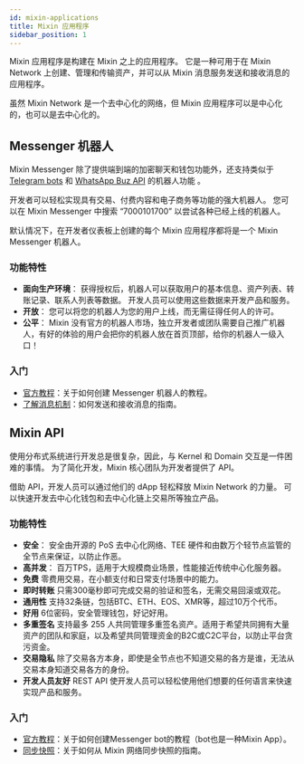 ```yaml
---
id: mixin-applications
title: Mixin 应用程序
sidebar_position: 1
---
```


Mixin 应用程序是构建在 Mixin 之上的应用程序。 它是一种可用于在 Mixin Network 上创建、管理和传输资产，并可以从 Mixin 消息服务发送和接收消息的应用程序。

虽然 Mixin Network 是一个去中心化的网络，但 Mixin 应用程序可以是中心化的，也可以是去中心化的。

## Messenger 机器人

Mixin Messenger 除了提供端到端的加密聊天和钱包功能外，还支持类似于[Telegram bots](https://core.telegram.org/bots) 和
[WhatsApp Buz API](https://www.whatsapp.com/business/api) 的机器人功能 。

开发者可以轻松实现具有交易、付费内容和电子商务等功能的强大机器人。 您可以在 Mixin Messenger 中搜索 “7000101700” 以尝试各种已经上线的机器人。

默认情况下，在开发者仪表板上创建的每个 Mixin 应用程序都将是一个 Mixin Messenger 机器人。

### 功能特性

- **面向生产环境**：
  获得授权后，机器人可以获取用户的基本信息、资产列表、转账记录、联系人列表等数据。 开发人员可以使用这些数据来开发产品和服务。
- **开放**：
  您可以将您的机器人为您的用户上线，而无需征得任何人的许可。
- **公平**：
  Mixin 没有官方的机器人市场，独立开发者或团队需要自己推广机器人，有好的体验的用户会把你的机器人放在首页顶部，给你的机器人一级入口！


### 入门

- [官方教程](getting-started/create-dapp)：关于如何创建 Messenger 机器人的教程。
- [了解消息机制](guide/message-loop)：如何发送和接收消息的指南。

## Mixin API

使用分布式系统进行开发总是很复杂，因此，与 Kernel 和 Domain 交互是一件困难的事情。 为了简化开发，Mixin 核心团队为开发者提供了 API。

借助 API，开发人员可以通过他们的 dApp 轻松释放 Mixin Network 的力量。 可以快速开发去中心化钱包和去中心化链上交易所等独立产品。

### 功能特性

- **安全**：
  安全由开源的 PoS 去中心化网络、TEE 硬件和由数万个轻节点监管的全节点来保证，以防止作恶。
- **高并发**：
  百万TPS，适用于大规模商业场景，性能接近传统中心化服务器。
- **免费** 零费用交易，在小额支付和日常支付场景中的能力。
- **即时转账** 只需300毫秒即可完成交易的验证和签名，无需交易回滚或双花。
- **通用性** 支持32条链，包括BTC、ETH、EOS、XMR等，超过10万个代币。
- **好用** 6位密码，安全管理钱包，好记好用。
- **多重签名** 支持最多 255 人共同管理多重签名资产。适用于希望共同拥有大量资产的团队和家庭，以及希望共同管理资金的B2C或C2C平台，以防止平台贪污资金。
- **交易隐私** 除了交易各方本身，即使是全节点也不知道交易的各方是谁，无法从交易本身知道交易各方的身份。
- **开发人员友好** REST API 使开发人员可以轻松使用他们想要的任何语言来快速实现产品和服务。

### 入门

- [官方教程](getting-started/create-dapp)：关于如何创建Messenger bot的教程（bot也是一种Mixin App）。
- [同步快照](guide/sync-snapshots)：关于如何从 Mixin 网络同步快照的指南。